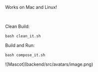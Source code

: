 <p>Works on Mac and Linux!</p>
</br>
<p>Clean Build:</p>
<pre><code>bash clean_it.sh</code></pre>
<p>Build and Run:</p>
<pre><code>bash compose_it.sh</code></pre>
![Mascot](backend/src/avatars/image.png)
